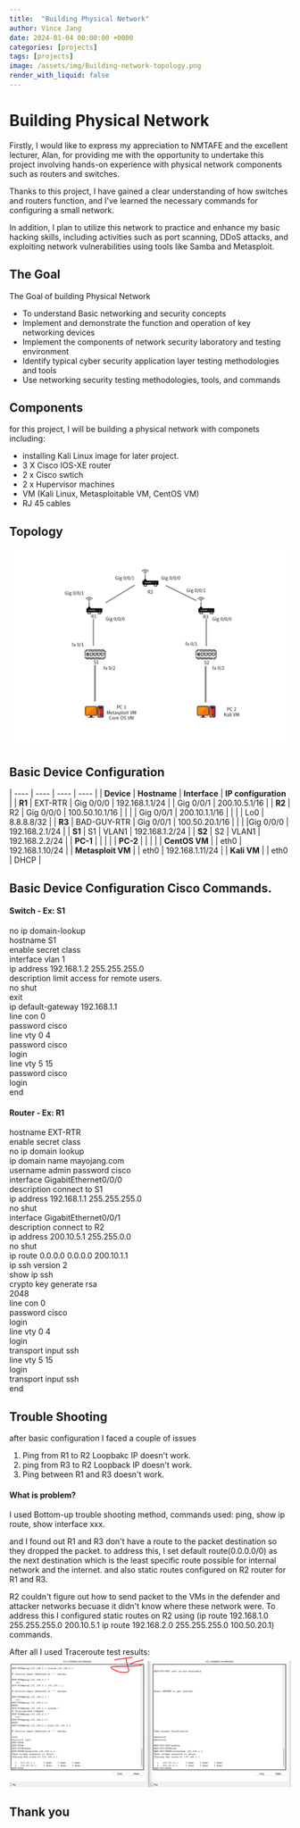 ```yaml
---
title:  "Building Physical Network"
author: Vince Jang
date: 2024-01-04 00:00:00 +0000
categories: [projects]
tags: [projects]
image: /assets/img/Building-network-topology.png
render_with_liquid: false
---
```


# Building Physical Network

Firstly, I would like to express my appreciation to NMTAFE and the excellent lecturer, Alan, for providing me with the opportunity to undertake this project involving hands-on experience with physical network components such as routers and switches.

Thanks to this project, I have gained a clear understanding of how switches and routers function, and I've learned the necessary commands for configuring a small network.

In addition, I plan to utilize this network to practice and enhance my basic hacking skills, including activities such as port scanning, DDoS attacks, and exploiting network vulnerabilities using tools like Samba and Metasploit.

## The Goal

The Goal of building Physical Network

* To understand Basic networking and security concepts
* Implement and demonstrate the function and operation of key networking devices
* Implement the components of network security laboratory and testing environment
* Identify typical cyber security application layer testing methodologies and tools
* Use networking security testing methodologies, tools, and commands

## Components

for this project, I will be building a physical network with componets including:

* installing Kali Linux image for later project.
* 3 X Cisco IOS-XE router
* 2 x Cisco swtich
* 2 x Hupervisor machines
* VM (Kali Linux, Metasploitable VM, CentOS VM)
* RJ 45 cables

## Topology

![images](/assets/img/Building-network-topology.png)

## Basic Device Configuration


| ---- | ---- | ---- | ---- |
| **Device** | **Hostname** | **Interface** | **IP configuration** |
| **R1** | EXT-RTR | Gig 0/0/0 | 192.168.1.1/24 |
| Gig 0/0/1 | 200.10.5.1/16 |
| **R2** | R2 | Gig 0/0/0 | 100.50.10.1/16 |
|  |  | Gig 0/0/1 | 200.10.1.1/16 |
|  |  | Lo0 | 8.8.8.8/32 |
| **R3** | BAD-GUY-RTR | Gig 0/0/1 | 100.50.20.1/16 |
|  |  |Gig 0/0/0 | 192.168.2.1/24 |
| **S1** | S1 | VLAN1 | 192.168.1.2/24 |
| **S2** | S2 | VLAN1 | 192.168.2.2/24 |
| **PC-1** |  |  |  |
| **PC-2** |  |  |  |
| **CentOS VM** |  | eth0 | 192.168.1.10/24 |
| **Metasploit VM** |  | eth0 | 192.168.1.11/24 |
| **Kali VM** |  | eth0 | DHCP |

## Basic Device Configuration Cisco Commands.

#### Switch - Ex: S1

no ip domain-lookup  
hostname S1  
enable secret class  
interface vlan 1  
ip address 192.168.1.2 255.255.255.0  
description limit access for remote users.  
no shut  
exit  
ip default-gateway 192.168.1.1  
line con 0  
password cisco  
line vty 0 4  
password cisco  
login  
line vty 5 15  
password cisco  
login  
end  

#### Router - Ex: R1

hostname EXT-RTR  
enable secret class  
no ip domain lookup  
ip domain name mayojang.com  
username admin password cisco  
interface GigabitEthernet0/0/0  
description connect to S1  
ip address 192.168.1.1 255.255.255.0  
no shut  
interface GigabitEthernet0/0/1  
description connect to R2  
ip address 200.10.5.1 255.255.0.0  
no shut  
ip route 0.0.0.0 0.0.0.0 200.10.1.1  
ip ssh version 2  
show ip ssh  
crypto key generate rsa   
2048  
line con 0  
 password cisco  
 login  
line vty 0 4  
 login  
 transport input ssh  
line vty 5 15  
 login  
 transport input ssh  
end  

## Trouble Shooting

after basic configuration I faced a couple of issues
1. Ping from R1 to R2 Loopbakc IP doesn't work.
2. ping from R3 to R2 Loopback IP doesn't work.
3. Ping between R1 and R3 doesn't work.

#### What is problem?

I used Bottom-up trouble shooting method, commands used: ping, show ip route, show interface xxx.

and I found out R1 and R3 don't have a route to the packet destination so they dropped the packet. to address this, I set default route(0.0.0.0/0) as the next destination which is the least specific route possible for internal network and the internet. and also static routes configured on R2 router for R1 and R3.

R2 couldn't figure out how to send packet to the VMs in the defender and attacker networks becuase it didn't know where these network were. To address this I configured static routes on R2 using
(ip route 192.168.1.0 255.255.255.0 200.10.5.1
ip route 192.168.2.0 255.255.255.0 100.50.20.1) commands.

After all I used Traceroute test
results:![images](/assets/img/Picture1.png)

## Thank you



